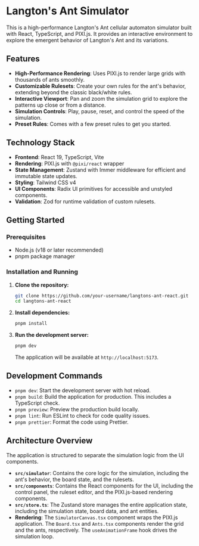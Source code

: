 # Langton's Ant Simulator

This is a high-performance Langton's Ant cellular automaton simulator built with React, TypeScript, and PIXI.js. It provides an interactive environment to explore the emergent behavior of Langton's Ant and its variations.

## Features

- **High-Performance Rendering**: Uses PIXI.js to render large grids with thousands of ants smoothly.
- **Customizable Rulesets**: Create your own rules for the ant's behavior, extending beyond the classic black/white rules.
- **Interactive Viewport**: Pan and zoom the simulation grid to explore the patterns up close or from a distance.
- **Simulation Controls**: Play, pause, reset, and control the speed of the simulation.
- **Preset Rules**: Comes with a few preset rules to get you started.

## Technology Stack

- **Frontend**: React 19, TypeScript, Vite
- **Rendering**: PIXI.js with `@pixi/react` wrapper
- **State Management**: Zustand with Immer middleware for efficient and immutable state updates.
- **Styling**: Tailwind CSS v4
- **UI Components**: Radix UI primitives for accessible and unstyled components.
- **Validation**: Zod for runtime validation of custom rulesets.

## Getting Started

### Prerequisites

- Node.js (v18 or later recommended)
- pnpm package manager

### Installation and Running

1.  **Clone the repository:**
    ```bash
    git clone https://github.com/your-username/langtons-ant-react.git
    cd langtons-ant-react
    ```

2.  **Install dependencies:**
    ```bash
    pnpm install
    ```

3.  **Run the development server:**
    ```bash
    pnpm dev
    ```
    The application will be available at `http://localhost:5173`.

## Development Commands

- `pnpm dev`: Start the development server with hot reload.
- `pnpm build`: Build the application for production. This includes a TypeScript check.
- `pnpm preview`: Preview the production build locally.
- `pnpm lint`: Run ESLint to check for code quality issues.
- `pnpm prettier`: Format the code using Prettier.

## Architecture Overview

The application is structured to separate the simulation logic from the UI components.

- **`src/simulator`**: Contains the core logic for the simulation, including the ant's behavior, the board state, and the rulesets.
- **`src/components`**: Contains the React components for the UI, including the control panel, the ruleset editor, and the PIXI.js-based rendering components.
- **`src/store.ts`**: The Zustand store manages the entire application state, including the simulation state, board data, and ant entities.
- **Rendering**: The `SimulatorCanvas.tsx` component wraps the PIXI.js application. The `Board.tsx` and `Ants.tsx` components render the grid and the ants, respectively. The `useAnimationFrame` hook drives the simulation loop.
